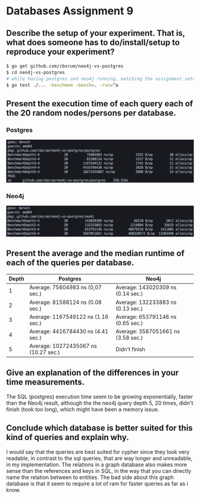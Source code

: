 # Databases Assignment 9
## Describe the setup of your experiment. That is, what does someone has to do/install/setup to reproduce your experiment?
```bash
$ go get github.com/cborum/neo4j-vs-postgres
$ cd neo4j-vs-postgres
# while having postgres and neo4j running, matching the assignment setup
$ go test ./... -benchmem -bench=. -run=^a
```

## Present the execution time of each query each of the 20 random nodes/persons per database.
### Postgres
![xd](./images/postgres-result.png)
### Neo4j
![xd](./images/neo4j-result.png)

## Present the average and the median runtime of each of the queries per database.

|Depth|Postgres|Neo4j|
|---|---|---|
|1|Average: 75604983 ns (0,07 sec.)|Average: 143020309 ns (0.14 sec.)|
|2|Average: 81588124 ns (0.08 sec.)|Average: 132233883 ns (0.13 sec.)|
|3|Average: 1167549122 ns (1.16 sec.)|Average: 653791146 ns (0.65 sec.)|
|4|Average: 4416784430 ns (4.41 sec.)|Average: 3587051661 ns (3.58 sec.)|
|5|Average: 10272435067 ns (10.27 sec.)| Didn't finish |

## Give an explanation of the differences in your time measurements.
The SQL (postgres) execution time seem to be growing exponentially, faster than the Neo4j result, although the the neo4j query depth 5, 20 times, didn't finish (took too long), which might have been a memory issue.

## Conclude which database is better suited for this kind of queries and explain why.
I would say that the queries are best suited for cypher since they look very readable, in contrast to the sql queries, that are way longer and unreadable, in my implementation. The relations in a graph database also makes more sense than the references and keys in SQL, in the way that you can directly name the relation between to entities. The bad side about this graph database is that it seem to require a lot of ram for faster queries as far as i know.